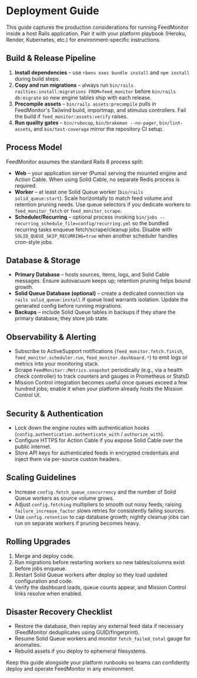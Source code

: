 # Deployment Guide

This guide captures the production considerations for running FeedMonitor inside a host Rails application. Pair it with your platform playbook (Heroku, Render, Kubernetes, etc.) for environment-specific instructions.

## Build & Release Pipeline

1. **Install dependencies** – use `rbenv exec bundle install` and `npm install` during build steps.
2. **Copy and run migrations** – always run `bin/rails railties:install:migrations FROM=feed_monitor` before `bin/rails db:migrate` so new engine tables ship with each release.
3. **Precompile assets** – `bin/rails assets:precompile` pulls in FeedMonitor's Tailwind build, importmap, and stimulus controllers. Fail the build if `feed_monitor:assets:verify` raises.
4. **Run quality gates** – `bin/rubocop`, `bin/brakeman --no-pager`, `bin/lint-assets`, and `bin/test-coverage` mirror the repository CI setup.

## Process Model

FeedMonitor assumes the standard Rails 8 process split:

- **Web** – your application server (Puma) serving the mounted engine and Action Cable. When using Solid Cable, no separate Redis process is required.
- **Worker** – at least one Solid Queue worker (`bin/rails solid_queue:start`). Scale horizontally to match feed volume and retention pruning needs. Use queue selectors if you dedicate workers to `feed_monitor_fetch` or `feed_monitor_scrape`.
- **Scheduler/Recurring** – optional process invoking `bin/jobs --recurring_schedule_file=config/recurring.yml` so the bundled recurring tasks enqueue fetch/scrape/cleanup jobs. Disable with `SOLID_QUEUE_SKIP_RECURRING=true` when another scheduler handles cron-style jobs.

## Database & Storage

- **Primary Database** – hosts sources, items, logs, and Solid Cable messages. Ensure autovacuum keeps up; retention pruning helps bound growth.
- **Solid Queue Database (optional)** – create a dedicated connection via `rails solid_queue:install` if queue load warrants isolation. Update the generated config before running migrations.
- **Backups** – include Solid Queue tables in backups if they share the primary database; they store job state.

## Observability & Alerting

- Subscribe to ActiveSupport notifications (`feed_monitor.fetch.finish`, `feed_monitor.scheduler.run`, `feed_monitor.dashboard.*`) to emit logs or metrics into your monitoring stack.
- Scrape `FeedMonitor::Metrics.snapshot` periodically (e.g., via a health check controller) to track counters and gauges in Prometheus or StatsD.
- Mission Control integration becomes useful once queues exceed a few hundred jobs; enable it when your platform already hosts the Mission Control UI.

## Security & Authentication

- Lock down the engine routes with authentication hooks (`config.authentication.authenticate_with` / `authorize_with`).
- Configure HTTPS for Action Cable if you expose Solid Cable over the public internet.
- Store API keys for authenticated feeds in encrypted credentials and inject them via per-source custom headers.

## Scaling Guidelines

- Increase `config.fetch_queue_concurrency` and the number of Solid Queue workers as source volume grows.
- Adjust `config.fetching` multipliers to smooth out noisy feeds; raising `failure_increase_factor` slows retries for consistently failing sources.
- Use `config.retention` to cap database growth; nightly cleanup jobs can run on separate workers if pruning becomes heavy.

## Rolling Upgrades

1. Merge and deploy code.
2. Run migrations before restarting workers so new tables/columns exist before jobs enqueue.
3. Restart Solid Queue workers after deploy so they load updated configuration and code.
4. Verify the dashboard loads, queue counts appear, and Mission Control links resolve when enabled.

## Disaster Recovery Checklist

- Restore the database, then replay any external feed data if necessary (FeedMonitor deduplicates using GUID/fingerprint).
- Resume Solid Queue workers and monitor `fetch_failed_total` gauge for anomalies.
- Rebuild assets if you deploy to ephemeral filesystems.

Keep this guide alongside your platform runbooks so teams can confidently deploy and operate FeedMonitor in any environment.
